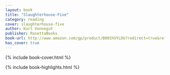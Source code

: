 ```yaml
---
layout: book
title: "Slaughterhouse-Five"
category: reading
cover: slaughterhouse-five
author: Kurt Vonnegut
publisher: RosettaBooks
book-url: http://www.amazon.com/gp/product/B003XVYLDU?redirect=true&ref_=kinw_myk_ro_title
has_cover: true
---
```

{% include book-cover.html %}

{% include book-highlights.html %}
